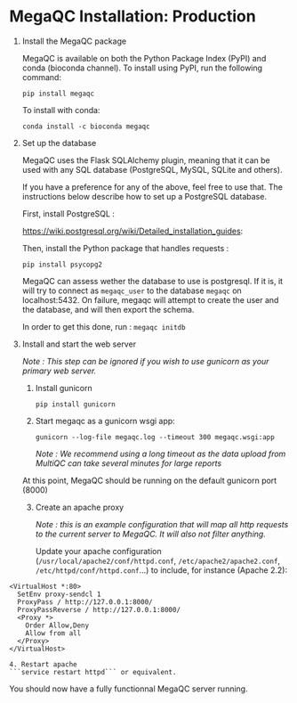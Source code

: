 # MegaQC Installation: Production


1. Install the MegaQC package

    MegaQC is available on both the Python Package Index (PyPI) and conda (bioconda channel). 
    To install using PyPI,  run the following command:

    ```pip install megaqc```
    
    To install with conda:

    ```conda install -c bioconda megaqc```
    
2. Set up the database

    MegaQC uses the Flask SQLAlchemy plugin, meaning that it can be used with any SQL database (PostgreSQL, MySQL, SQLite and others).

    If you have a preference for any of the above, feel free to use that. The instructions below describe how to set up a PostgreSQL database.

    First, install PostgreSQL : 

    https://wiki.postgresql.org/wiki/Detailed_installation_guides:

    Then, install the Python package that handles requests :

    ```pip install psycopg2```

    MegaQC can assess wether the database to use is postgresql. If it is, it will try to connect as ```megaqc_user``` to the database ```megaqc``` on localhost:5432. On failure, megaqc will attempt to create the user and the database, and will then export the schema. 

    In order to get this done, run :
    ```megaqc initdb```

    
3. Install and start the web server

    *Note : This step can be ignored if you wish to use gunicorn as your primary web server.*

    1. Install gunicorn

       ```pip install gunicorn```

    2. Start megaqc as a gunicorn wsgi app:

        ```gunicorn --log-file megaqc.log --timeout 300 megaqc.wsgi:app``` 

        *Note : We recommend using a long timeout as the data upload from MultiQC can take several minutes for large reports*
        
    At this point, MegaQC should be running on the default gunicorn port (8000)
    
    3. Create an apache proxy

        *Note : this is an example configuration that will map all http requests to the current server to MegaQC. It will also not filter anything.* 

        Update your apache configuration (```/usr/local/apache2/conf/httpd.conf```, ```/etc/apache2/apache2.conf```, ```/etc/httpd/conf/httpd.conf```...)
        to include, for instance (Apache 2.2):
        
```
<VirtualHost *:80>
  SetEnv proxy-sendcl 1
  ProxyPass / http://127.0.0.1:8000/
  ProxyPassReverse / http://127.0.0.1:8000/
  <Proxy *>
    Order Allow,Deny
    Allow from all
  </Proxy>
</VirtualHost>
```

    4. Restart apache
	```service restart httpd``` or equivalent.

You should now have a fully functionnal MegaQC server running.
